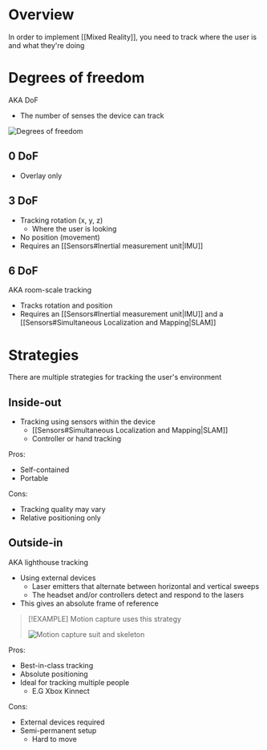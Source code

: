 # Overview
In order to implement [[Mixed Reality]], you need to track where the user is and what they're doing

# Degrees of freedom
AKA DoF

- The number of senses the device can track

![Degrees of freedom](https://upload.wikimedia.org/wikipedia/commons/thumb/2/2a/6DOF.svg/512px-6DOF.svg.png)

## 0 DoF
- Overlay only

## 3 DoF
- Tracking rotation (x, y, z)
	- Where the user is looking
- No position (movement)
- Requires an [[Sensors#Inertial measurement unit|IMU]]

## 6 DoF
AKA room-scale tracking 

- Tracks rotation and position
- Requires an [[Sensors#Inertial measurement unit|IMU]] and a [[Sensors#Simultaneous Localization and Mapping|SLAM]]

# Strategies
There are multiple strategies for tracking the user's environment

## Inside-out
- Tracking using sensors within the device
	- [[Sensors#Simultaneous Localization and Mapping|SLAM]]
	- Controller or hand tracking

Pros:
- Self-contained
- Portable

Cons:
- Tracking quality may vary
- Relative positioning only

## Outside-in
AKA lighthouse tracking

- Using external devices
	- Laser emitters that alternate between horizontal and vertical sweeps
	- The headset and/or controllers detect and respond to the lasers
- This gives an absolute frame of reference

> [!EXAMPLE] 
> Motion capture uses this strategy
> 
> ![Motion capture suit and skeleton](https://en.nokov.com/upload/20220329174323_437.jpg)

Pros:
- Best-in-class tracking
- Absolute positioning
- Ideal for tracking multiple people
	- E.G Xbox Kinnect

Cons:
- External devices required
- Semi-permanent setup
	- Hard to move